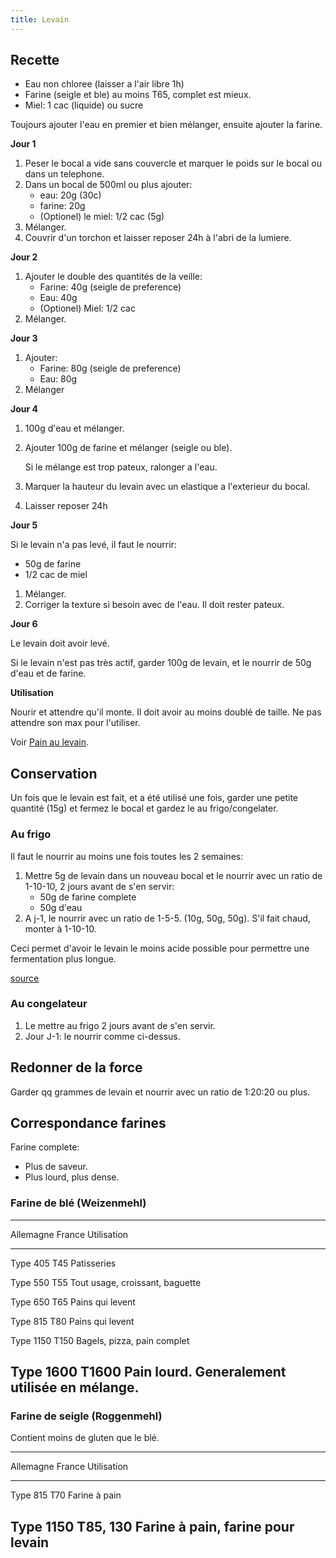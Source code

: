 ```yaml
---
title: Levain
---
```

## Recette

-   Eau non chloree (laisser a l'air libre 1h)
-   Farine (seigle et ble) au moins T65, complet est mieux.
-   Miel: 1 cac (liquide) ou sucre

Toujours ajouter l'eau en premier et bien mélanger, ensuite ajouter la
farine.

**Jour 1**

1.  Peser le bocal a vide sans couvercle et marquer le poids sur le bocal ou dans un telephone.
2.  Dans un bocal de 500ml ou plus ajouter:
    -   eau: 20g (30c)
    -   farine: 20g
    -   (Optionel) le miel: 1/2 cac (5g)
3.  Mélanger.
4.  Couvrir d'un torchon et laisser reposer 24h à l'abri de la
    lumiere.

**Jour 2**

1.  Ajouter le double des quantités de la veille:
    -   Farine: 40g (seigle de preference)
    -   Eau: 40g
    -   (Optionel) Miel: 1/2 cac
2.  Mélanger.

**Jour 3**

1.  Ajouter:
    -   Farine: 80g (seigle de preference)
    -   Eau: 80g
2.  Mélanger

**Jour 4**

1.  100g d'eau et mélanger.

2.  Ajouter 100g de farine et mélanger (seigle ou ble).

    Si le mélange est trop pateux, ralonger a l'eau.

3.  Marquer la hauteur du levain avec un elastique a l'exterieur du
    bocal.

4.  Laisser reposer 24h

**Jour 5**

Si le levain n'a pas levé, il faut le nourrir:

-   50g de farine
-   1/2 cac de miel

1.  Mélanger.
2.  Corriger la texture si besoin avec de l'eau. Il doit rester pateux.

**Jour 6**

Le levain doit avoir levé.

Si le levain n'est pas très actif, garder 100g de levain, et le nourrir
de 50g d'eau et de farine.

**Utilisation**

Nourir et attendre qu'il monte. Il doit avoir au moins doublé de
taille. Ne pas attendre son max pour l'utiliser.

Voir [Pain au levain](pain.md).

## Conservation

Un fois que le levain est fait, et a été utilisé une fois,
garder une petite quantité (15g) et fermez le
bocal et gardez le au frigo/congelater.

### Au frigo

Il faut le nourrir au moins une fois toutes les 2 semaines:

1.  Mettre 5g de levain dans un nouveau bocal et le nourrir avec un
    ratio de 1-10-10, 2 jours avant de s'en servir:
    -   50g de farine complete
    -   50g d'eau
2.  A j-1, le nourrir avec un ratio de 1-5-5. (10g, 50g, 50g). S'il
    fait chaud, monter à 1-10-10.

Ceci permet d'avoir le levain le moins acide possible pour permettre
une fermentation plus longue.

[source](https://www.youtube.com/watch?v=yYkTrGHNW2w)

### Au congelateur

1.  Le mettre au frigo 2 jours avant de s'en servir.
2.  Jour J-1: le nourrir comme ci-dessus.

## Redonner de la force

Garder qq grammes de levain et nourrir avec un ratio de 1:20:20 ou plus.

## Correspondance farines

Farine complete:

-   Plus de saveur.
-   Plus lourd, plus dense.

### Farine de blé (Weizenmehl)

  -----------------------------------------------------------------------
  Allemagne         France            Utilisation
  ----------------- ----------------- -----------------------------------
  Type 405          T45               Patisseries

  Type 550          T55               Tout usage, croissant, baguette

  Type 650          T65               Pains qui levent

  Type 815          T80               Pains qui levent

  Type 1150         T150              Bagels, pizza, pain complet

  Type 1600         T1600             Pain lourd. Generalement utilisée
                                      en mélange.
  -----------------------------------------------------------------------

### Farine de seigle (Roggenmehl)

Contient moins de gluten que le blé.

  -----------------------------------------------------------------------
  Allemagne         France            Utilisation
  ----------------- ----------------- -----------------------------------
  Type 815          T70               Farine à pain

  Type 1150         T85, 130          Farine à pain, farine pour levain
  -----------------------------------------------------------------------
